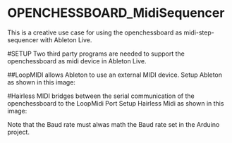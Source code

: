# OPENCHESSBOARD_MidiSequencer
This is a creative use case for using the openchessboard as midi-step-sequencer with Ableton Live.

#SETUP
Two third party programs are needed to support the openchessboard as midi device in Ableton Live.

##LoopMIDI allows Ableton to use an external MIDI device.
Setup Ableton as shown in this image:

#Hairless MIDI bridges between the serial communication of the openchessboard to the LoopMidi Port
Setup Hairless Midi as shown in this image:

Note that the Baud rate must alwas math the Baud rate set in the Arduino project.
